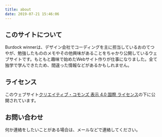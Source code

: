 ```yaml
---
title: about
date: 2019-07-21 15:46:06
---
```


## このサイトについて
Burdock winnerは、デザイン会社でコーディングを主に担当しているおのてつやが、勉強したもののメモやその他興味があることをちゃかり公開しているウェブサイトです。もともと趣味で始めたWebサイト作りが仕事になりました。全て独学で学んできたため、間違った情報などがあるかもしれません。

## ライセンス
このウェブサイト<a rel="license" href="http://creativecommons.org/licenses/by/4.0/">クリエイティブ・コモンズ 表示 4.0 国際 ライセンス</a>の下に公開されています。

## お問い合わせ
何か連絡をしたいことがある場合は、メールなどで連絡してください。